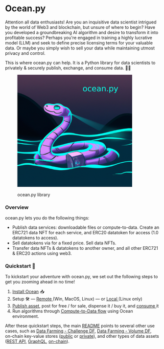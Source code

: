 # Ocean.py



Attention all data enthusiasts! Are you an inquisitive data scientist intrigued by the world of Web3 and blockchain, but unsure of where to begin? Have you developed a groundbreaking AI algorithm and desire to transform it into profitable success? Perhaps you're engaged in training a highly lucrative model (LLM) and seek to define precise licensing terms for your valuable data. Or maybe you simply wish to sell your data while maintaining utmost privacy and control.

This is where ocean.py can help. It is a Python library for data scientists to privately & securely publish, exchange, and consume data. 🐙💦

<figure><img src="../../.gitbook/assets/components/ocean_py.png" alt="" width="375"><figcaption><p>ocean.py library</p></figcaption></figure>

### Overview

ocean.py lets you do the following things:

* Publish data services: downloadable files or compute-to-data. Create an ERC721 data NFT for each service, and ERC20 datatoken for access (1.0 datatokens to access).
* Sell datatokens via for a fixed price. Sell data NFTs.
* Transfer data NFTs & datatokens to another owner, and all other ERC721 & ERC20 actions using web3.

### Quickstart 🚀

To kickstart your adventure with ocean.py, we set out the following steps to get you zooming ahead in no time!

1. [Install Ocean](install.md) 📥
2. Setup 🛠️ — [Remote ](remote-setup.md)(Win, MacOS, Linux) — or [Local ](local-setup.md)(Linux only)
3. [Publish asset](publish-flow.md), post for free / for sale, dispense it / buy it, and [consume ](consume-flow.md)it
4. Run algorithms through [Compute-to-Data flow](compute-flow.md) using Ocean environment.

After these quickstart steps, the main [README](https://github.com/oceanprotocol/ocean.py/blob/main/README.md) points to several other use cases, such as [Data Farming - Challenge DF](https://github.com/oceanprotocol/predict-eth), [Data Farming - Volume DF](https://github.com/oceanprotocol/ocean.py/blob/main/READMEs/df.md), on-chain key-value stores ([public](https://github.com/oceanprotocol/ocean.py/blob/main/READMEs/key-value-public.md) or [private](https://github.com/oceanprotocol/ocean.py/blob/main/READMEs/key-value-private.md)), and other types of data assets ([REST API](https://github.com/oceanprotocol/ocean.py/blob/main/READMEs/publish-flow-restapi.md), [GraphQL](https://github.com/oceanprotocol/ocean.py/blob/main/READMEs/publish-flow-graphql.md), [on-chain](https://github.com/oceanprotocol/ocean.py/blob/main/READMEs/publish-flow-onchain.md)).
